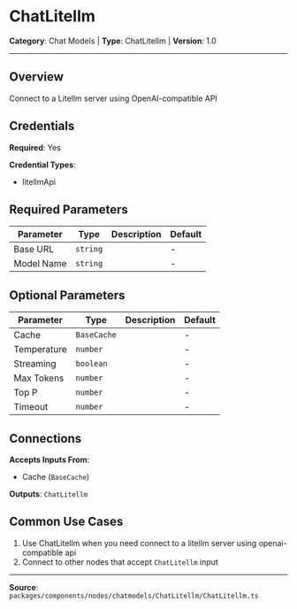 # ChatLitellm

**Category**: Chat Models | **Type**: ChatLitellm | **Version**: 1.0

---

## Overview

Connect to a Litellm server using OpenAI-compatible API

## Credentials

**Required**: Yes

**Credential Types**:
- litellmApi

## Required Parameters

| Parameter | Type | Description | Default |
|-----------|------|-------------|---------|
| Base URL | `string` |  | - |
| Model Name | `string` |  | - |

## Optional Parameters

| Parameter | Type | Description | Default |
|-----------|------|-------------|---------|
| Cache | `BaseCache` |  | - |
| Temperature | `number` |  | - |
| Streaming | `boolean` |  | - |
| Max Tokens | `number` |  | - |
| Top P | `number` |  | - |
| Timeout | `number` |  | - |

## Connections

**Accepts Inputs From**:
- Cache (`BaseCache`)

**Outputs**: `ChatLitellm`

## Common Use Cases

1. Use ChatLitellm when you need connect to a litellm server using openai-compatible api
2. Connect to other nodes that accept `ChatLitellm` input

---

**Source**: `packages/components/nodes/chatmodels/ChatLitellm/ChatLitellm.ts`